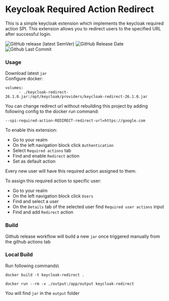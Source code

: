 # Keycloak Required Action Redirect
This is a simple keycloak extension which implements the keycloak required action SPI. This extension allows you to redirect users to the specified URL after successful login.

![GitHub release (latest SemVer)](https://img.shields.io/github/v/release/savvyer/keycloak-required-action-redirect?sort=semver)
![GitHub Release Date](https://img.shields.io/github/release-date-pre/savvyer/keycloak-required-action-redirect)
![Github Last Commit](https://img.shields.io/github/last-commit/savvyer/keycloak-required-action-redirect)

### Usage
Download latest `jar`\
Configure docker:

```
volumes:
      - ./keycloak-redirect-26.1.0.jar:/opt/keycloak/providers/keycloak-redirect-26.1.0.jar
```

You can change redirect url without rebuilding this project by adding following config to the docker run command:
```
--spi-required-action-REDIRECT-redirect-url=https://google.com
```

To enable this extension:
* Go to your realm
* On the left navigation block click `Authentication`
* Select `Required actions` tab
* Find and enable `Redirect` action
* Set as default action

Every new user will have this required action assigned to them.

To assign this required action to specific user:
* Go to your realm
* On the left navigation block click `Users`
* Find and select a user
* On the `Details` tab of the selected user find `Required user actions` input
* Find and add `Redirect` action



### Build
Github release workflow will build a new `jar` once triggered manually from the github actions tab


### Local Build
Run following commands\
```
docker build -t keycloak-redirect .
```
```
docker run --rm -v ./output:/app/output keycloak-redirect
```
You will find `jar` in the `output` folder
